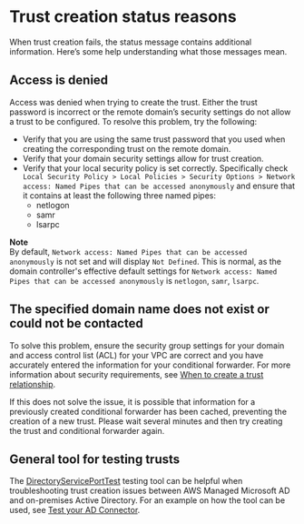 # Trust creation status reasons<a name="ms_ad_troubleshooting_trusts"></a>

When trust creation fails, the status message contains additional information\. Here’s some help understanding what those messages mean\.

## Access is denied<a name="access_denied"></a>

Access was denied when trying to create the trust\. Either the trust password is incorrect or the remote domain’s security settings do not allow a trust to be configured\. To resolve this problem, try the following:
+ Verify that you are using the same trust password that you used when creating the corresponding trust on the remote domain\.
+ Verify that your domain security settings allow for trust creation\.
+ Verify that your local security policy is set correctly\. Specifically check `Local Security Policy > Local Policies > Security Options > Network access: Named Pipes that can be accessed anonymously` and ensure that it contains at least the following three named pipes:
  + netlogon
  + samr
  + lsarpc

**Note**  
By default, `Network access: Named Pipes that can be accessed anonymously` is not set and will display `Not Defined`\. This is normal, as the domain controller's effective default settings for `Network access: Named Pipes that can be accessed anonymously` is `netlogon`, `samr`, `lsarpc`\.

## The specified domain name does not exist or could not be contacted<a name="no_domain_name"></a>

To solve this problem, ensure the security group settings for your domain and access control list \(ACL\) for your VPC are correct and you have accurately entered the information for your conditional forwarder\. For more information about security requirements, see [When to create a trust relationship](ms_ad_setup_trust.md)\.

If this does not solve the issue, it is possible that information for a previously created conditional forwarder has been cached, preventing the creation of a new trust\. Please wait several minutes and then try creating the trust and conditional forwarder again\.

## General tool for testing trusts<a name="directoryserviceporttest"></a>

The [DirectoryServicePortTest](samples/DirectoryServicePortTest.zip) testing tool can be helpful when troubleshooting trust creation issues between AWS Managed Microsoft AD and on\-premises Active Directory\. For an example on how the tool can be used, see [Test your AD Connector](prereq_connector.md#connect_verification)\.